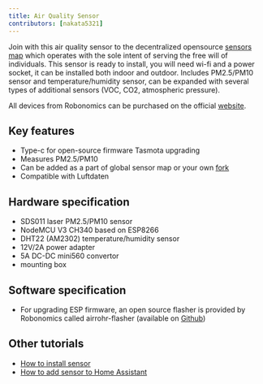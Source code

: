 ```yaml
---
title: Air Quality Sensor
contributors: [nakata5321]
---
```


Join with this air quality sensor to the decentralized opensource [sensors map](https://sensors.robonomics.network/#/) which operates with the sole intent of serving the free will of individuals. This sensor is ready to install, you will need wi-fi and a power socket, it can be installed both indoor and outdoor. Includes PM2.5/PM10 sensor and temperature/humidity sensor, can be expanded with several types of additional sensors (VOC, CO2, atmospheric pressure).

<robo-wiki-note type="warning">  

All devices from Robonomics can be purchased on the official [website](https://robonomics.network/devices/).

</robo-wiki-note>

## Key features

- Type-c for open-source firmware Tasmota upgrading
- Measures PM2.5/PM10
- Can be added as a part of global sensor map or your own [fork](https://github.com/airalab/sensors.robonomics.network)
- Compatible with Luftdaten

## Hardware specification

- SDS011 laser PM2.5/PM10 sensor
- NodeMCU V3 CH340 based on ESP8266
- DHT22 (AM2302) temperature/humidity sensor
- 12V/2А power adapter
- 5A DC-DC mini560 convertor
- mounting box

## Software specification

- For upgrading ESP firmware, an open source flasher is provided by Robonomics called airrohr-flasher (available on [Github](https://github.com/airalab/sensors-connectivity/releases))

## Other tutorials
- [How to install sensor](https://wiki.robonomics.network/docs/sds-sensor-connect/)
- [How to add sensor to Home Assistant](https://wiki.robonomics.network/docs/sds-sensor-hass/#installation)
